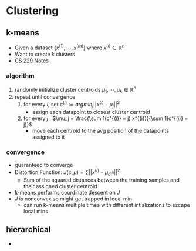 # Clustering

## k-means

- Given a dataset $\{ x^{(1)}, \cdots, x^{(m)}\}$ where $x^{(i)} \in \mathbb{R}^n$
- Want to create $k$ clusters 
- [CS 229 Notes](https://cs229.stanford.edu/notes2021fall/cs229-notes7a.pdf)

### algorithm

1. randomly initialize cluster centroids $\mu_1, \cdots, \mu_k \in \mathbb{R}^n$
2. repeat until convergence
    1. for every $i$, set $c^{(i)} := argmin_j ||x^{(i)} - \mu_j||^2$
        - assign each datapoint to closest cluster centroid
    2. for every $j$ , $\mu_j = \frac{\sum 1(c^{(i)} = j) x^{(i)}}{\sum 1(c^{(i)} = j)}$
        - move each centroid to the avg position of the datapoints assigned to it 

### convergence

- guaranteed to converge
- Distortion Function: $J(c, \mu) = \sum ||x^{(i)} - \mu_{c^{(i)}}||^2$
    - Sum of the squared distances between the training samples and their assigned cluster centroid 
- k-means performs coordinate descent on $J$
- $J$ is nonconvex so might get trapped in local min
    - can run k-means multiple times with different intializations to escape local mins 



## hierarchical

- 